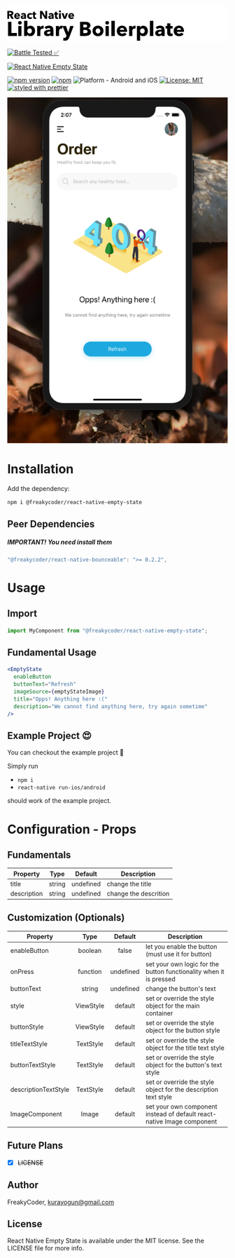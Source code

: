 <img alt="React Native Empty State" src="assets/logo.png" width="1050"/>

[![Battle Tested ✅](https://img.shields.io/badge/-Battle--Tested%20%E2%9C%85-03666e?style=for-the-badge)](https://github.com/WrathChaos/react-native-empty-state)

[![React Native Empty State](https://img.shields.io/badge/-Extremely%20easy%20to%20create%20a%20React%20Native%20Component%20Library%20with%20both%20Stateful%20and%20Functional%20Component%20Examples-orange?style=for-the-badge)](https://github.com/WrathChaos/react-native-empty-state)

[![npm version](https://img.shields.io/npm/v/@freakycoder/react-native-empty-state.svg?style=for-the-badge)](https://www.npmjs.com/package/@freakycoder/react-native-empty-state)
[![npm](https://img.shields.io/npm/dt/@freakycoder/react-native-empty-state.svg?style=for-the-badge)](https://www.npmjs.com/package/@freakycoder/react-native-empty-state)
![Platform - Android and iOS](https://img.shields.io/badge/platform-Android%20%7C%20iOS-blue.svg?style=for-the-badge)
[![License: MIT](https://img.shields.io/badge/License-MIT-green.svg?style=for-the-badge)](https://opensource.org/licenses/MIT)
[![styled with prettier](https://img.shields.io/badge/styled_with-prettier-ff69b4.svg?style=for-the-badge)](https://github.com/prettier/prettier)

<p align="center">
  <img alt="React Native Empty State"
        src="assets/Screenshots/react-native-empty-state.png" />
</p>

# Installation

Add the dependency:

```bash
npm i @freakycoder/react-native-empty-state
```

## Peer Dependencies

<h5><i>IMPORTANT! You need install them</i></h5>

```js
"@freakycoder/react-native-bounceable": ">= 0.2.2",
```

# Usage

## Import

```jsx
import MyComponent from "@freakycoder/react-native-empty-state";
```

## Fundamental Usage

```jsx
<EmptyState
  enableButton
  buttonText="Refresh"
  imageSource={emptyStateImage}
  title="Opps! Anything here :("
  description="We cannot find anything here, try again sometime"
/>
```

## Example Project 😍

You can checkout the example project 🥰

Simply run

- `npm i`
- `react-native run-ios/android`

should work of the example project.

# Configuration - Props

## Fundamentals

| Property    |  Type  |  Default  | Description           |
| ----------- | :----: | :-------: | --------------------- |
| title       | string | undefined | change the title      |
| description | string | undefined | change the descrition |

## Customization (Optionals)

| Property             |   Type    |  Default  | Description                                                            |
| -------------------- | :-------: | :-------: | ---------------------------------------------------------------------- |
| enableButton         |  boolean  |   false   | let you enable the button (must use it for button)                     |
| onPress              | function  | undefined | set your own logic for the button functionality when it is pressed     |
| buttonText           |  string   | undefined | change the button's text                                               |
| style                | ViewStyle |  default  | set or override the style object for the main container                |
| buttonStyle          | ViewStyle |  default  | set or override the style object for the button style                  |
| titleTextStyle       | TextStyle |  default  | set or override the style object for the title text style              |
| buttonTextStyle      | TextStyle |  default  | set or override the style object for the button's text style           |
| descriptionTextStyle | TextStyle |  default  | set or override the style object for the description text style        |
| ImageComponent       |   Image   |  default  | set your own component instead of default react-native Image component |

## Future Plans

- [x] ~~LICENSE~~

## Author

FreakyCoder, kurayogun@gmail.com

## License

React Native Empty State is available under the MIT license. See the LICENSE file for more info.
